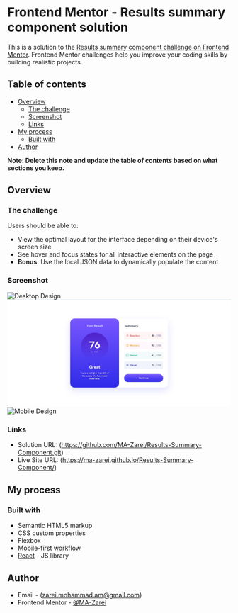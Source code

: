 # Frontend Mentor - Results summary component solution

This is a solution to the [Results summary component challenge on Frontend Mentor](https://www.frontendmentor.io/challenges/results-summary-component-CE_K6s0maV). Frontend Mentor challenges help you improve your coding skills by building realistic projects. 

## Table of contents

- [Overview](#overview)
  - [The challenge](#the-challenge)
  - [Screenshot](#screenshot)
  - [Links](#links)
- [My process](#my-process)
  - [Built with](#built-with)
- [Author](#author)

**Note: Delete this note and update the table of contents based on what sections you keep.**

## Overview

### The challenge

Users should be able to:

- View the optimal layout for the interface depending on their device's screen size
- See hover and focus states for all interactive elements on the page
- **Bonus**: Use the local JSON data to dynamically populate the content

### Screenshot

![Desktop Design](./Screenshots/DesktopDesign.jpg)
![Desktop Design - in Hover](./Screenshots/DesktopDesign-hover.jpg)
![Mobile Design](./Screenshots/MobileDesign.jpg)

### Links

- Solution URL: (https://github.com/MA-Zarei/Results-Summary-Component.git)
- Live Site URL: (https://ma-zarei.github.io/Results-Summary-Component/)

## My process

### Built with

- Semantic HTML5 markup
- CSS custom properties
- Flexbox
- Mobile-first workflow
- [React](https://reactjs.org/) - JS library


## Author

- Email - (zarei.mohammad.am@gmail.com)
- Frontend Mentor - [@MA-Zarei](https://www.frontendmentor.io/profile/MA-Zarei)

